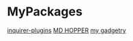 <!-- MD_HOPPER: ID: main -->
<!-- MD_HOPPER: TITLE: MyPackages -->
<!-- MD_HOPPER: OUTPUT: README.md -->

# MyPackages

<!-- MD_HOPPER: BEGIN_LINKS:
all: true
linked: true
child: true
grandChild: false
parallel: true
-->

[inquirer-plugins][md_hopper:inquirer-plugins]
[MD HOPPER][md_hopper:md-hopper]
[my gadgetry][md_hopper:my-gadgetry]

<!-- MD_HOPPER: END_LINKS: --><!-- MD_HOPPER: BEGIN_DEFINE_LINKS: -->

[md_hopper:inquirer-plugins]: ./packages/inquirer-plugins/README.md 'inquirer-plugins'
[md_hopper:inquirer-plugins-table]: ./packages/inquirer-plugins/src/lib/_internal/plugins/table/README.md 'TABLE PLUGIN'
[md_hopper:md-hopper]: ./packages/md-hopper/README.md 'MD HOPPER'
[md_hopper:md-hopper-link]: ./packages/md-hopper/src/lib/cli/commands/link/README.md 'LINK COMMAND'
[md_hopper:my-gadgetry]: ./packages/my-gadgetry/README.md 'my gadgetry'
[md_hopper:my-gadgetry-dev-ops]: ./packages/my-gadgetry/src/lib/_internal/dev-ops/README.md 'Dev Ops'
[md_hopper:test]: ./packages/test/README.md 'test'
[md_hopper:plugins-builder]: ./plugins/builder/README.md 'builder'

<!-- MD_HOPPER: END_DEFINE_LINKS: -->
